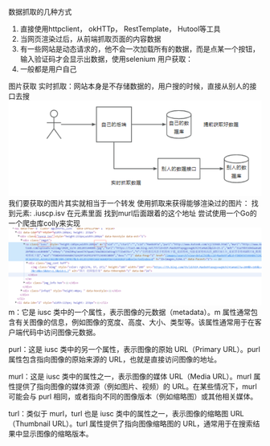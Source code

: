 数据抓取的几种方式
1. 直接使用httpclient， okHTTp， RestTemplate， Hutool等工具
2. 当网页渲染过后，从前端抓取页面的内容数据
3. 有一些网站是动态请求的，他不会一次加载所有的数据，而是点某一个按钮，输入验证码才会显示出数据，使用selenium
用户获取：
1. 一般都是用户自己

图片获取
实时抓取：网站本身是不存储数据的，用户搜的时候，直接从别人的接口去搜
![img.png](ReadMe_assets/img.png)
我们要获取的图片其实就相当于一个转发
使用抓取来获得能够渲染过的图片：
找到元素: .iuscp.isv
在元素里面   找到murl后面跟着的这个地址
尝试使用一个Go的一个爬虫库colly来实现
![img_1.png](ReadMe_assets/img_1.png)
m：它是 iusc 类中的一个属性，表示图像的元数据（metadata）。m 属性通常包含有关图像的信息，例如图像的宽度、高度、大小、类型等。该属性通常用于在客户端代码中访问图像元数据。

purl：这是 iusc 类中的另一个属性，表示图像的原始 URL（Primary URL）。purl 属性包含指向图像的原始来源的 URL，也就是直接访问图像的地址。

murl：这是 iusc 类中的属性之一，表示图像的媒体 URL（Media URL）。murl 属性提供了指向图像的媒体资源（例如图片、视频）的 URL。在某些情况下，murl 可能会与 purl 相同，或者指向不同的图像版本（例如缩略图）或其他相关媒体。

turl：类似于 murl，turl 也是 iusc 类中的属性之一，表示图像的缩略图 URL（Thumbnail URL）。turl 属性提供了指向图像缩略图的 URL，通常用于在搜索结果中显示图像的缩略版本。